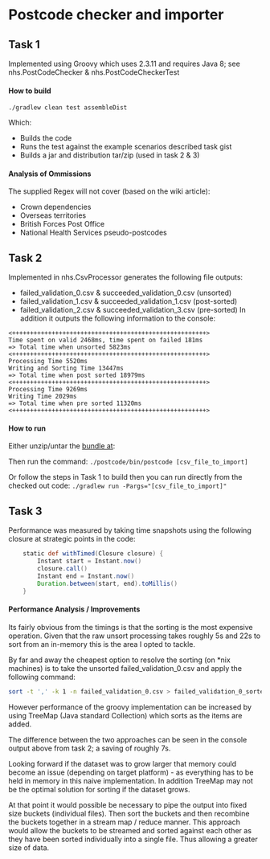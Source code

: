 # Postcode checker and importer

## Task 1

Implemented using Groovy which uses 2.3.11 and requires Java 8; see nhs.PostCodeChecker & nhs.PostCodeCheckerTest

#### How to build

`./gradlew clean test assembleDist`

Which:
* Builds the code
* Runs the test against the example scenarios described task gist
* Builds a jar and distribution tar/zip (used in task 2 & 3)

#### Analysis of Ommissions

The supplied Regex will not cover (based on the wiki article):
* Crown dependencies
* Overseas territories
* British Forces Post Office
* National Health Services pseudo-postcodes

## Task 2

Implemented in nhs.CsvProcessor generates the following file outputs:
* failed_validation_0.csv & succeeded_validation_0.csv (unsorted)
* failed_validation_1.csv & succeeded_validation_1.csv (post-sorted)
* failed_validation_2.csv & succeeded_validation_3.csv (pre-sorted)
In addition it outputs the following information to the console:
```
<++++++++++++++++++++++++++++++++++++++++++++++++++++++>
Time spent on valid 2468ms, time spent on failed 181ms
=> Total time when unsorted 5823ms
<++++++++++++++++++++++++++++++++++++++++++++++++++++++>
Processing Time 5520ms
Writing and Sorting Time 13447ms
=> Total time when post sorted 18979ms
<++++++++++++++++++++++++++++++++++++++++++++++++++++++>
Processing Time 9269ms
Writing Time 2029ms
=> Total time when pre sorted 11320ms
<++++++++++++++++++++++++++++++++++++++++++++++++++++++>
```

#### How to run

Either unzip/untar the [bundle at](https://github.com/d5andy/postcodechecker/releases/download/1/postcode-1.0-SNAPSHOT.tar):

Then run the command:
`./postcode/bin/postcode [csv_file_to_import]`

Or follow the steps in Task 1 to build then you can run directly from the checked out code:
`./gradlew run -Pargs="[csv_file_to_import]"`

## Task 3

Performance was measured by taking time snapshots using the following closure at strategic points in the code:
```groovy 
    static def withTimed(Closure closure) {
        Instant start = Instant.now()
        closure.call()
        Instant end = Instant.now()
        Duration.between(start, end).toMillis()
    }
```

#### Performance Analysis / Improvements
Its fairly obvious from the timings is that the sorting is the most expensive operation.
Given that the raw unsort processing takes roughly 5s and 22s to sort from an in-memory this is the area I opted to tackle.

By far and away the cheapest option to resolve the sorting (on \*nix machines) is to take the unsorted failed_validation_0.csv and apply the following command:
```bash
sort -t ',' -k 1 -n failed_validation_0.csv > failed_validation_0_sorted.csv
```

However performance of the groovy implementation can be increased by using TreeMap (Java standard Collection) which sorts as the items are added.

The difference between the two approaches can be seen in the console output above from task 2; a saving of roughly 7s.

Looking forward if the dataset was to grow larger that memory could become an issue (depending on target platform) - as everything has to be held in memory in this naive implementation. In addition TreeMap may not be the optimal solution for sorting if the dataset grows.

At that point it would possible be necessary to pipe the output into fixed size buckets (individual files). 
Then sort the buckets and then recombine the buckets together in a stream map / reduce manner.
This approach would allow the buckets to be streamed and sorted against each other as they have been sorted individually into a single file.
Thus allowing a greater size of data.
